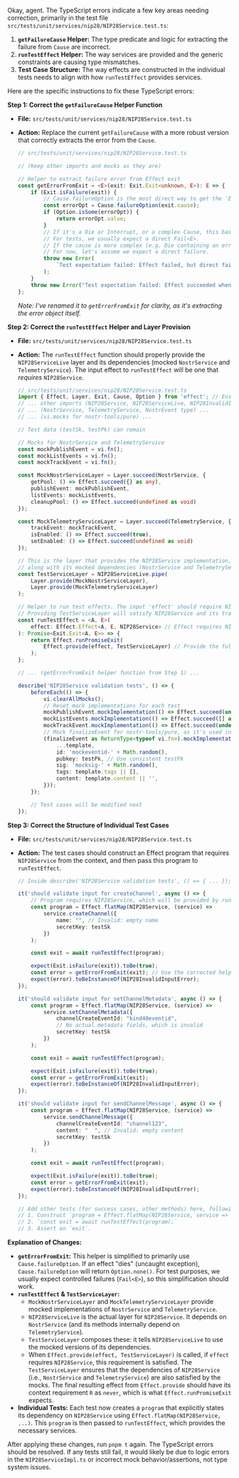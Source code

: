 Okay, agent. The TypeScript errors indicate a few key areas needing correction, primarily in the test file `src/tests/unit/services/nip28/NIP28Service.test.ts`:

1.  **`getFailureCause` Helper:** The type predicate and logic for extracting the failure from `Cause` are incorrect.
2.  **`runTestEffect` Helper:** The way services are provided and the generic constraints are causing type mismatches.
3.  **Test Case Structure:** The way effects are constructed in the individual tests needs to align with how `runTestEffect` provides services.

Here are the specific instructions to fix these TypeScript errors:

**Step 1: Correct the `getFailureCause` Helper Function**

*   **File:** `src/tests/unit/services/nip28/NIP28Service.test.ts`
*   **Action:** Replace the current `getFailureCause` with a more robust version that correctly extracts the error from the `Cause`.

    ```typescript
    // src/tests/unit/services/nip28/NIP28Service.test.ts

    // (Keep other imports and mocks as they are)

    // Helper to extract failure error from Effect exit
    const getErrorFromExit = <E>(exit: Exit.Exit<unknown, E>): E => {
        if (Exit.isFailure(exit)) {
            // Cause.failureOption is the most direct way to get the 'E' if it's a simple Fail cause
            const errorOpt = Cause.failureOption(exit.cause);
            if (Option.isSome(errorOpt)) {
                return errorOpt.value;
            }
            // If it's a Die or Interrupt, or a complex Cause, this basic helper might not extract 'E' easily.
            // For tests, we usually expect a direct Fail<E>.
            // If the cause is more complex (e.g. Die containing an error), you'd need to inspect `exit.cause` further.
            // For now, let's assume we expect a direct failure.
            throw new Error(
                `Test expectation failed: Effect failed, but direct failure value of type E was not found. Cause: ${Cause.pretty(exit.cause)}`
            );
        }
        throw new Error("Test expectation failed: Effect succeeded when failure was expected.");
    };
    ```
    *Note: I've renamed it to `getErrorFromExit` for clarity, as it's extracting the error object itself.*

**Step 2: Correct the `runTestEffect` Helper and Layer Provision**

*   **File:** `src/tests/unit/services/nip28/NIP28Service.test.ts`
*   **Action:** The `runTestEffect` function should properly provide the `NIP28ServiceLive` layer and its dependencies (mocked `NostrService` and `TelemetryService`). The input effect to `runTestEffect` will be one that *requires* `NIP28Service`.

    ```typescript
    // src/tests/unit/services/nip28/NIP28Service.test.ts
    import { Effect, Layer, Exit, Cause, Option } from 'effect'; // Ensure Layer is imported
    // ... other imports (NIP28Service, NIP28ServiceLive, NIP28InvalidInputError, createNIP28Service) ...
    // ... (NostrService, TelemetryService, NostrEvent type) ...
    // ... (vi.mocks for nostr-tools/pure) ...

    // Test data (testSk, testPk) can remain

    // Mocks for NostrService and TelemetryService
    const mockPublishEvent = vi.fn();
    const mockListEvents = vi.fn();
    const mockTrackEvent = vi.fn();

    const MockNostrServiceLayer = Layer.succeed(NostrService, {
        getPool: () => Effect.succeed({} as any),
        publishEvent: mockPublishEvent,
        listEvents: mockListEvents,
        cleanupPool: () => Effect.succeed(undefined as void)
    });

    const MockTelemetryServiceLayer = Layer.succeed(TelemetryService, {
        trackEvent: mockTrackEvent,
        isEnabled: () => Effect.succeed(true),
        setEnabled: () => Effect.succeed(undefined as void)
    });

    // This is the layer that provides the NIP28Service implementation,
    // along with its mocked dependencies (NostrService and TelemetryService).
    const TestServiceLayer = NIP28ServiceLive.pipe(
        Layer.provide(MockNostrServiceLayer),
        Layer.provide(MockTelemetryServiceLayer)
    );

    // Helper to run test effects. The input 'effect' should require NIP28Service.
    // Providing TestServiceLayer will satisfy NIP28Service and its transitive dependencies (NostrService, TelemetryService).
    const runTestEffect = <A, E>(
        effect: Effect.Effect<A, E, NIP28Service> // Effect requires NIP28Service
    ): Promise<Exit.Exit<A, E>> => {
        return Effect.runPromiseExit(
            Effect.provide(effect, TestServiceLayer) // Provide the fully composed layer
        );
    };

    // ... (getErrorFromExit helper function from Step 1) ...

    describe('NIP28Service validation tests', () => {
        beforeEach(() => {
            vi.clearAllMocks();
            // Reset mock implementations for each test
            mockPublishEvent.mockImplementation(() => Effect.succeed(undefined as void));
            mockListEvents.mockImplementation(() => Effect.succeed([] as NostrEvent[]));
            mockTrackEvent.mockImplementation(() => Effect.succeed(undefined as void));
            // Mock finalizeEvent for nostr-tools/pure, as it's used internally by NIP28ServiceImpl
            (finalizeEvent as ReturnType<typeof vi.fn>).mockImplementation((template: any, _sk: any) => ({
                ...template,
                id: 'mockeventid-' + Math.random(),
                pubkey: testPk, // Use consistent testPk
                sig: 'mocksig-' + Math.random(),
                tags: template.tags || [],
                content: template.content || '',
            }));
        });

        // Test cases will be modified next
    });
    ```

**Step 3: Correct the Structure of Individual Test Cases**

*   **File:** `src/tests/unit/services/nip28/NIP28Service.test.ts`
*   **Action:** The test cases should construct an Effect program that requires `NIP28Service` from the context, and then pass this program to `runTestEffect`.

    ```typescript
    // Inside describe('NIP28Service validation tests', () => { ... });

    it('should validate input for createChannel', async () => {
        // Program requires NIP28Service, which will be provided by runTestEffect
        const program = Effect.flatMap(NIP28Service, (service) =>
            service.createChannel({
                name: "", // Invalid: empty name
                secretKey: testSk
            })
        );

        const exit = await runTestEffect(program);

        expect(Exit.isFailure(exit)).toBe(true);
        const error = getErrorFromExit(exit); // Use the corrected helper
        expect(error).toBeInstanceOf(NIP28InvalidInputError);
    });

    it('should validate input for setChannelMetadata', async () => {
        const program = Effect.flatMap(NIP28Service, (service) =>
            service.setChannelMetadata({
                channelCreateEventId: "kind40eventid",
                // No actual metadata fields, which is invalid
                secretKey: testSk
            })
        );

        const exit = await runTestEffect(program);

        expect(Exit.isFailure(exit)).toBe(true);
        const error = getErrorFromExit(exit);
        expect(error).toBeInstanceOf(NIP28InvalidInputError);
    });

    it('should validate input for sendChannelMessage', async () => {
        const program = Effect.flatMap(NIP28Service, (service) =>
            service.sendChannelMessage({
                channelCreateEventId: "channel123",
                content: "  ", // Invalid: empty content
                secretKey: testSk
            })
        );

        const exit = await runTestEffect(program);

        expect(Exit.isFailure(exit)).toBe(true);
        const error = getErrorFromExit(exit);
        expect(error).toBeInstanceOf(NIP28InvalidInputError);
    });

    // Add other tests (for success cases, other methods) here, following the same pattern:
    // 1. Construct `program = Effect.flatMap(NIP28Service, service => service.methodToTest(params));`
    // 2. `const exit = await runTestEffect(program);`
    // 3. Assert on `exit`.
    ```

**Explanation of Changes:**

*   **`getErrorFromExit`:** This helper is simplified to primarily use `Cause.failureOption`. If an effect "dies" (uncaught exception), `Cause.failureOption` will return `Option.none()`. For test purposes, we usually expect controlled failures (`Fail<E>`), so this simplification should work.
*   **`runTestEffect` & `TestServiceLayer`:**
    *   `MockNostrServiceLayer` and `MockTelemetryServiceLayer` provide mocked implementations of `NostrService` and `TelemetryService`.
    *   `NIP28ServiceLive` is the actual layer for `NIP28Service`. It depends on `NostrService` (and its methods internally depend on `TelemetryService`).
    *   `TestServiceLayer` composes these: it tells `NIP28ServiceLive` to use the mocked versions of its dependencies.
    *   When `Effect.provide(effect, TestServiceLayer)` is called, if `effect` requires `NIP28Service`, this requirement is satisfied. The `TestServiceLayer` ensures that the dependencies of `NIP28Service` (i.e., `NostrService` and `TelemetryService`) are also satisfied by the mocks. The final resulting effect from `Effect.provide` should have its context requirement `R` as `never`, which is what `Effect.runPromiseExit` expects.
*   **Individual Tests:** Each test now creates a `program` that explicitly states its dependency on `NIP28Service` using `Effect.flatMap(NIP28Service, ...)`. This `program` is then passed to `runTestEffect`, which provides the necessary services.

After applying these changes, run `pnpm t` again. The TypeScript errors should be resolved. If any tests still fail, it would likely be due to logic errors in the `NIP28ServiceImpl.ts` or incorrect mock behavior/assertions, not type system issues.
